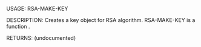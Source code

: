 USAGE:
     RSA-MAKE-KEY  

DESCRIPTION:
     Creates a key object for RSA algorithm.
     RSA-MAKE-KEY is a function .

RETURNS:
    (undocumented)
